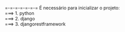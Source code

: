 =-=-=-=-=-=-= É necessário para inicializar o projeto: <br>
===> 1. python <br>
===> 2. django <br>
===> 3. djangorestframework
